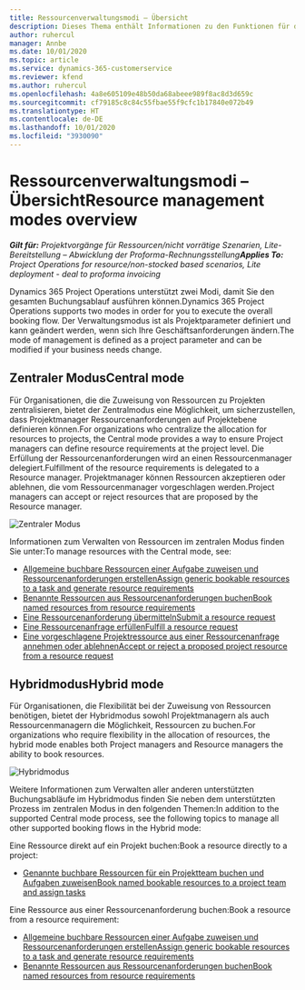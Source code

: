 ```yaml
---
title: Ressourcenverwaltungsmodi – Übersicht
description: Dieses Thema enthält Informationen zu den Funktionen für die Ressourcenverwaltung in Dynamics 365 Project Operations.
author: ruhercul
manager: Annbe
ms.date: 10/01/2020
ms.topic: article
ms.service: dynamics-365-customerservice
ms.reviewer: kfend
ms.author: ruhercul
ms.openlocfilehash: 4a8e605109e48b50da68abeee989f8ac8d3d659c
ms.sourcegitcommit: cf79185c8c84c55fbae55f9cfc1b17840e072b49
ms.translationtype: HT
ms.contentlocale: de-DE
ms.lasthandoff: 10/01/2020
ms.locfileid: "3930090"
---
```

# <a name="resource-management-modes-overview"></a><span data-ttu-id="10978-103">Ressourcenverwaltungsmodi – Übersicht</span><span class="sxs-lookup"><span data-stu-id="10978-103">Resource management modes overview</span></span>

<span data-ttu-id="10978-104">_**Gilt für:** Projektvorgänge für Ressourcen/nicht vorrätige Szenarien, Lite-Bereitstellung – Abwicklung der Proforma-Rechnungsstellung_</span><span class="sxs-lookup"><span data-stu-id="10978-104">_**Applies To:** Project Operations for resource/non-stocked based scenarios, Lite deployment - deal to proforma invoicing_</span></span>


<span data-ttu-id="10978-105">Dynamics 365 Project Operations unterstützt zwei Modi, damit Sie den gesamten Buchungsablauf ausführen können.</span><span class="sxs-lookup"><span data-stu-id="10978-105">Dynamics 365 Project Operations supports two modes in order for you to execute the overall booking flow.</span></span> <span data-ttu-id="10978-106">Der Verwaltungsmodus ist als Projektparameter definiert und kann geändert werden, wenn sich Ihre Geschäftsanforderungen ändern.</span><span class="sxs-lookup"><span data-stu-id="10978-106">The mode of management is defined as a project parameter and can be modified if your business needs change.</span></span>    

## <a name="central-mode"></a><span data-ttu-id="10978-107">Zentraler Modus</span><span class="sxs-lookup"><span data-stu-id="10978-107">Central mode</span></span>
<span data-ttu-id="10978-108">Für Organisationen, die die Zuweisung von Ressourcen zu Projekten zentralisieren, bietet der Zentralmodus eine Möglichkeit, um sicherzustellen, dass Projektmanager Ressourcenanforderungen auf Projektebene definieren können.</span><span class="sxs-lookup"><span data-stu-id="10978-108">For organizations who centralize the allocation for resources to projects, the Central mode provides a way to ensure Project managers can define resource requirements at the project level.</span></span> <span data-ttu-id="10978-109">Die Erfüllung der Ressourcenanforderungen wird an einen Ressourcenmanager delegiert.</span><span class="sxs-lookup"><span data-stu-id="10978-109">Fulfillment of the resource requirements is delegated to a Resource manager.</span></span> <span data-ttu-id="10978-110">Projektmanager können Ressourcen akzeptieren oder ablehnen, die vom Ressourcenmanager vorgeschlagen werden.</span><span class="sxs-lookup"><span data-stu-id="10978-110">Project managers can accept or reject resources that are proposed by the Resource manager.</span></span>

![Zentraler Modus](./media/resource-management-central.png)

<span data-ttu-id="10978-112">Informationen zum Verwalten von Ressourcen im zentralen Modus finden Sie unter:</span><span class="sxs-lookup"><span data-stu-id="10978-112">To manage resources with the Central mode, see:</span></span>

- [<span data-ttu-id="10978-113">Allgemeine buchbare Ressourcen einer Aufgabe zuweisen und Ressourcenanforderungen erstellen</span><span class="sxs-lookup"><span data-stu-id="10978-113">Assign generic bookable resources to a task and generate resource requirements</span></span>](https://docs.microsoft.com/dynamics365/project-service/assign-generic-bookable-resource)
- [<span data-ttu-id="10978-114">Benannte Ressourcen aus Ressourcenanforderungen buchen</span><span class="sxs-lookup"><span data-stu-id="10978-114">Book named resources from resource requirements</span></span>](https://docs.microsoft.com/dynamics365/project-service/book-named-resource)
- [<span data-ttu-id="10978-115">Eine Ressourcenanforderung übermitteln</span><span class="sxs-lookup"><span data-stu-id="10978-115">Submit a resource request</span></span>](https://docs.microsoft.com/dynamics365/project-service/submit-resource-request)
- [<span data-ttu-id="10978-116">Eine Ressourcenanfrage erfüllen</span><span class="sxs-lookup"><span data-stu-id="10978-116">Fulfill a resource request</span></span>](https://docs.microsoft.com/dynamics365/project-service/resource-management-fulfill-requests)
- [<span data-ttu-id="10978-117">Eine vorgeschlagene Projektressource aus einer Ressourcenanfrage annehmen oder ablehnen</span><span class="sxs-lookup"><span data-stu-id="10978-117">Accept or reject a proposed project resource from a resource request</span></span>](https://docs.microsoft.com/dynamics365/project-service/accept-reject-proposed-resource)

## <a name="hybrid-mode"></a><span data-ttu-id="10978-118">Hybridmodus</span><span class="sxs-lookup"><span data-stu-id="10978-118">Hybrid mode</span></span>
<span data-ttu-id="10978-119">Für Organisationen, die Flexibilität bei der Zuweisung von Ressourcen benötigen, bietet der Hybridmodus sowohl Projektmanagern als auch Ressourcenmanagern die Möglichkeit, Ressourcen zu buchen.</span><span class="sxs-lookup"><span data-stu-id="10978-119">For organizations who require flexibility in the allocation of resources, the hybrid mode enables both Project managers and Resource managers the ability to book resources.</span></span>

![Hybridmodus](./media/resource-management-hybrid.png)

<span data-ttu-id="10978-121">Weitere Informationen zum Verwalten aller anderen unterstützten Buchungsabläufe im Hybridmodus finden Sie neben dem unterstützten Prozess im zentralen Modus in den folgenden Themen:</span><span class="sxs-lookup"><span data-stu-id="10978-121">In addition to the supported Central mode process, see the following topics to manage all other supported booking flows in the Hybrid mode:</span></span>

<span data-ttu-id="10978-122">Eine Ressource direkt auf ein Projekt buchen:</span><span class="sxs-lookup"><span data-stu-id="10978-122">Book a resource directly to a project:</span></span>
- [<span data-ttu-id="10978-123">Genannte buchbare Ressourcen für ein Projektteam buchen und Aufgaben zuweisen</span><span class="sxs-lookup"><span data-stu-id="10978-123">Book named bookable resources to a project team and assign tasks</span></span>](https://docs.microsoft.com/dynamics365/project-service/assign-named-bookable-resource)

<span data-ttu-id="10978-124">Eine Ressource aus einer Ressourcenanforderung buchen:</span><span class="sxs-lookup"><span data-stu-id="10978-124">Book a resource from a resource requirement:</span></span>
- [<span data-ttu-id="10978-125">Allgemeine buchbare Ressourcen einer Aufgabe zuweisen und Ressourcenanforderungen erstellen</span><span class="sxs-lookup"><span data-stu-id="10978-125">Assign generic bookable resources to a task and generate resource requirements</span></span>](https://docs.microsoft.com/dynamics365/project-service/assign-generic-bookable-resource)
- [<span data-ttu-id="10978-126">Benannte Ressourcen aus Ressourcenanforderungen buchen</span><span class="sxs-lookup"><span data-stu-id="10978-126">Book named resources from resource requirements</span></span>](https://docs.microsoft.com/dynamics365/project-service/book-named-resource)
